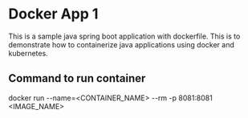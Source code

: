 # Docker App 1
This is a sample java spring boot application with dockerfile. This is to demonstrate how to containerize java applications using docker and kubernetes.

## Command to run container
docker run --name=<CONTAINER_NAME> --rm -p 8081:8081 <IMAGE_NAME>